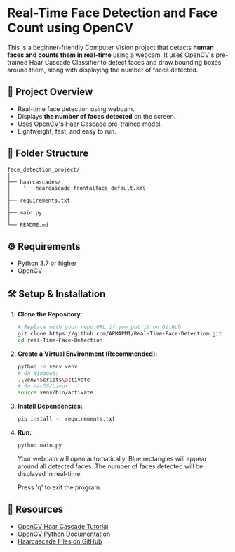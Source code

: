 # Real-Time Face Detection and Face Count using OpenCV

This is a beginner-friendly Computer Vision project that detects **human faces and counts them in real-time** using a webcam. It uses OpenCV's pre-trained Haar Cascade Classifier to detect faces and draw bounding boxes around them, along with displaying the number of faces detected.

## 🚀 Project Overview

- Real-time face detection using webcam.
- Displays **the number of faces detected** on the screen.
- Uses OpenCV's Haar Cascade pre-trained model.
- Lightweight, fast, and easy to run.

## 📂 Folder Structure

```plaintext
face_detection_project/
│
├── haarcascades/
│    └── haarcascade_frontalface_default.xml
│
├── requirements.txt
│
├── main.py
│
└── README.md

```

## ⚙️ Requirements

- Python 3.7 or higher
- OpenCV

## 🛠️ Setup & Installation

1.  **Clone the Repository:**

    ```bash
    # Replace with your repo URL if you put it on GitHub
    git clone https://github.com/APMAPM1/Real-Time-Face-Detectiom.git
    cd real-Time-Face-Detection
    ```

2.  **Create a Virtual Environment (Recommended):**

    ```bash
    python -m venv venv
    # On Windows:
    .\venv\Scripts\activate
    # On macOS/Linux:
    source venv/bin/activate
    ```

3.  **Install Dependencies:**
    ```bash
    pip install -r requirements.txt
    ```
4.  **Run:**

    ```bash
    python main.py
    ```

    Your webcam will open automatically.
    Blue rectangles will appear around all detected faces.
    The number of faces detected will be displayed in real-time.

    Press 'q' to exit the program.

## 🔗 Resources

- [OpenCV Haar Cascade Tutorial](https://docs.opencv.org/4.x/db/d28/tutorial_cascade_classifier.html)
- [OpenCV Python Documentation](https://docs.opencv.org/4.x/d6/d00/tutorial_py_root.html)
- [Haarcascade Files on GitHub](https://github.com/opencv/opencv/tree/master/data/haarcascades)
